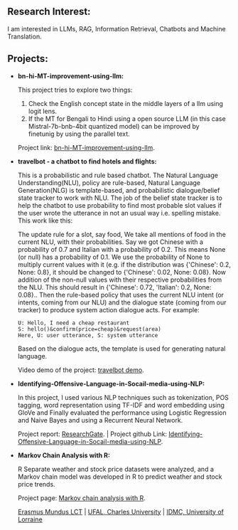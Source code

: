 ## Research Interest:
I am interested in LLMs, RAG, Information Retrieval, Chatbots and Machine Translation.

## Projects:
* **bn-hi-MT-improvement-using-llm:**
  
  This project tries to explore two things:
  1. Check the English concept state in the middle layers of a llm using logit lens.
  2. If the MT for Bengali to Hindi using a open source LLM (in this case Mistral-7b-bnb-4bit quantized model) can be improved by     
  finetunig by using the parallel text.

  Project link: [bn-hi-MT-improvement-using-llm](https://github.com/arafat04/bn-hi-MT-improvement-using-llm).

* **travelbot - a chatbot to find hotels and flights:**
  
  This is a probabilistic and rule based chatbot. The Natural Language Understanding(NLU), policy are rule-based, Natural Language 
  Generation(NLG) is template-based, and probabilistic dialogue/belief state tracker to work with NLU. The job of the belief state 
  tracker is to help the chatbot to use probability to find most probable slot values if the user wrote the utterance in not an 
  usual way i.e. spelling mistake. This work like this:

  The update rule for a slot, say food, We take all mentions of food in the current NLU, with their probabilities. 
  Say we got Chinese with a probability of 0.7 and Italian with a probability of 0.2. This means None (or null) has a probability of 0.1. 
  We use the probability of None to multiply current values with it (e.g. if the distribution was {'Chinese': 0.2, None: 0.8}, it should 
  be changed to {'Chinese': 0.02, None: 0.08}. Now addition of the non-null values with their respective probabilities from the NLU. This 
  should result in {'Chinese': 0.72, 'Italian': 0.2, None: 0.08}.. Then the rule-based policy    that uses the current NLU intent (or 
  intents, coming from our NLU) and the dialogue state (coming from our tracker) to produce system action dialogue acts. For example:

  ```
  U: Hello, I need a cheap restaurant
  S: hello()&confirm(price=cheap)&request(area)
  Here, U: user utterance, S: system utterance
  ```
 
  Based on the dialogue acts, the template is used for generating natural language.

  Video demo of the project: [travelbot demo](https://youtu.be/lYnPE4exrls).
  
* **Identifying-Offensive-Language-in-Socail-media-using-NLP:**
  
  In this project, I used various NLP techniques such as tokenization, POS tagging, word representation using TF-IDF and word embedding     using GloVe and Finally evaluated the performance using Logistic Regression and Naive Bayes and using a Recurrent Neural Network.
  
  Project report: [ResearchGate](http://dx.doi.org/10.13140/RG.2.2.25084.21121). | Project github Link:  [Identifying-Offensive-Language-in-Socail-media-using-NLP](https://github.com/arafat04/Identifying-Offensive-Language-in-Socail-media-using-NLP).

* **Markov Chain Analysis with R:**

  R Separate weather and stock price datasets were analyzed, and a Markov
  chain model was developed in R to predict weather and stock price trends.

  Project page: [Markov chain analysis with R](https://arafat04.github.io/Markov-Chain-Analysis/).

  [Erasmus Mundus LCT](https://lct-master.org/) | [UFAL, Charles University](https://ufal.mff.cuni.cz/home-page) | [IDMC, University of 
  Lorraine](https://idmc.univ-lorraine.fr/courses/master-degree-2-nlp/)

  

